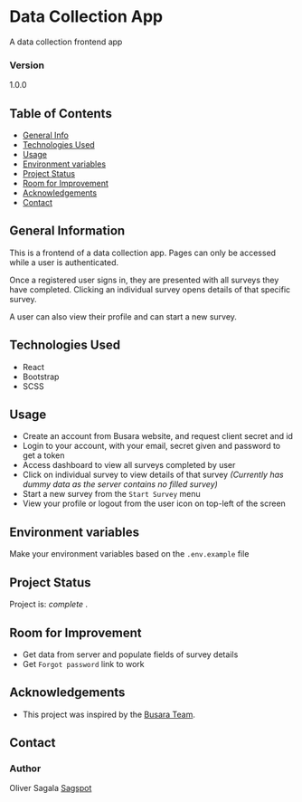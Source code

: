 # Data Collection App

A data collection frontend app

### Version

1.0.0

## Table of Contents

- [General Info](#general-information)
- [Technologies Used](#technologies-used)
- [Usage](#usage)
- [Environment variables](#environment-variables)
- [Project Status](#project-status)
- [Room for Improvement](#room-for-improvement)
- [Acknowledgements](#acknowledgements)
- [Contact](#contact)
<!-- * [License](#license) -->

## General Information

This is a frontend of a data collection app. Pages can only be accessed while a user is authenticated.

Once a registered user signs in, they are presented with all surveys they have completed. Clicking an individual survey opens details of that specific survey.

A user can also view their profile and can start a new survey.

## Technologies Used

- React
- Bootstrap
- SCSS

## Usage

- Create an account from Busara website, and request client secret and id
- Login to your account, with your email, secret given and password to get a token
- Access dashboard to view all surveys completed by user
- Click on individual survey to view details of that survey _(Currently has dummy data as the server contains no filled survey)_
- Start a new survey from the `Start Survey` menu
- View your profile or logout from the user icon on top-left of the screen

## Environment variables

Make your environment variables based on the `.env.example` file

## Project Status

Project is: _complete_ .

## Room for Improvement

- Get data from server and populate fields of survey details
- Get `Forgot password` link to work

## Acknowledgements

- This project was inspired by the [Busara Team](https://busaracenter.org/).

## Contact

### Author

Oliver Sagala
[Sagspot](https://github.com/sagspot)

